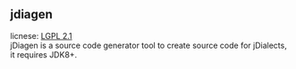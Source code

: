 ## jdiagen
licnese: [LGPL 2.1](http://www.gnu.org/licenses/lgpl-2.1.html)  
jDiagen is a source code generator tool to create source code for jDialects, it requires JDK8+.